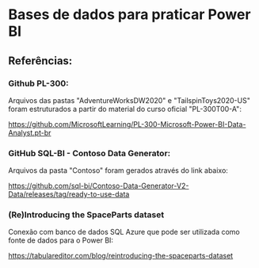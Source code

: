 # Bases de dados para praticar Power BI

## Referências:

### Github PL-300:

Arquivos das pastas "AdventureWorksDW2020" e "TailspinToys2020-US" foram estruturados a partir do material do curso oficial "PL-300T00-A":

https://github.com/MicrosoftLearning/PL-300-Microsoft-Power-BI-Data-Analyst.pt-br

### GitHub SQL-BI - Contoso Data Generator:

Arquivos da pasta "Contoso" foram gerados através do link abaixo:

https://github.com/sql-bi/Contoso-Data-Generator-V2-Data/releases/tag/ready-to-use-data

### (Re)Introducing the SpaceParts dataset

Conexão com banco de dados SQL Azure que pode ser utilizada como fonte de dados para o Power BI:

https://tabulareditor.com/blog/reintroducing-the-spaceparts-dataset

